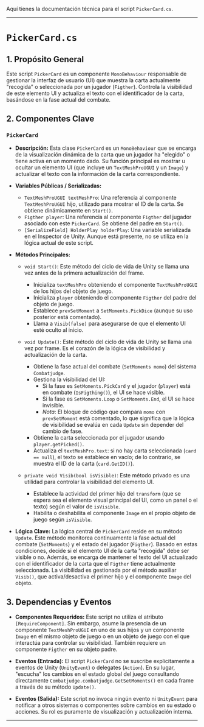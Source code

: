 Aquí tienes la documentación técnica para el script `PickerCard.cs`.

---

# `PickerCard.cs`

## 1. Propósito General
Este script `PickerCard` es un componente `MonoBehaviour` responsable de gestionar la interfaz de usuario (UI) que muestra la carta actualmente "recogida" o seleccionada por un jugador (`Figther`). Controla la visibilidad de este elemento UI y actualiza el texto con el identificador de la carta, basándose en la fase actual del combate.

## 2. Componentes Clave

### `PickerCard`
- **Descripción:** Esta clase `PickerCard` es un `MonoBehaviour` que se encarga de la visualización dinámica de la carta que un jugador ha "elegido" o tiene activa en un momento dado. Su función principal es mostrar u ocultar un elemento UI (que incluye un `TextMeshProUGUI` y un `Image`) y actualizar el texto con la información de la carta correspondiente.

- **Variables Públicas / Serializadas:**
    - `TextMeshProUGUI textMeshPro`: Una referencia al componente `TextMeshProUGUI` hijo, utilizado para mostrar el ID de la carta. Se obtiene dinámicamente en `Start()`.
    - `Figther player`: Una referencia al componente `Figther` del jugador asociado con este `PickerCard`. Se obtiene del padre en `Start()`.
    - `[SerializeField] HolderPlay holderPlay`: Una variable serializada en el Inspector de Unity. Aunque está presente, no se utiliza en la lógica actual de este script.

- **Métodos Principales:**
    - `void Start()`:
        Este método del ciclo de vida de Unity se llama una vez antes de la primera actualización del frame.
        *   Inicializa `textMeshPro` obteniendo el componente `TextMeshProUGUI` de los hijos del objeto de juego.
        *   Inicializa `player` obteniendo el componente `Figther` del padre del objeto de juego.
        *   Establece `prevSetMoment` a `SetMoments.PickDice` (aunque su uso posterior está comentado).
        *   Llama a `Visib(false)` para asegurarse de que el elemento UI esté oculto al inicio.

    - `void Update()`:
        Este método del ciclo de vida de Unity se llama una vez por frame. Es el corazón de la lógica de visibilidad y actualización de la carta.
        *   Obtiene la fase actual del combate (`SetMoments momo`) del sistema `Combatjudge`.
        *   Gestiona la visibilidad del UI:
            *   Si la fase es `SetMoments.PickCard` y el jugador (`player`) está en combate (`IsFigthing()`), el UI se hace visible.
            *   Si la fase es `SetMoments.Loop` o `SetMoments.End`, el UI se hace invisible.
            *   *Nota*: El bloque de código que compara `momo` con `prevSetMoment` está comentado, lo que significa que la lógica de visibilidad se evalúa en cada `Update` sin depender del cambio de fase.
        *   Obtiene la carta seleccionada por el jugador usando `player.getPicked()`.
        *   Actualiza el `textMeshPro.text`: si no hay carta seleccionada (`card == null`), el texto se establece en vacío; de lo contrario, se muestra el ID de la carta (`card.GetID()`).

    - `private void Visib(bool isVisible)`:
        Este método privado es una utilidad para controlar la visibilidad del elemento UI.
        *   Establece la actividad del primer hijo del `transform` (que se espera sea el elemento visual principal del UI, como un panel o el texto) según el valor de `isVisible`.
        *   Habilita o deshabilita el componente `Image` en el propio objeto de juego según `isVisible`.

- **Lógica Clave:**
La lógica central de `PickerCard` reside en su método `Update`. Este método monitorea continuamente la fase actual del combate (`SetMoments`) y el estado del jugador (`Figther`). Basado en estas condiciones, decide si el elemento UI de la carta "recogida" debe ser visible o no. Además, se encarga de mantener el texto del UI actualizado con el identificador de la carta que el `Figther` tiene actualmente seleccionada. La visibilidad es gestionada por el método auxiliar `Visib()`, que activa/desactiva el primer hijo y el componente `Image` del objeto.

## 3. Dependencias y Eventos
- **Componentes Requeridos:**
    Este script no utiliza el atributo `[RequireComponent]`. Sin embargo, asume la presencia de un componente `TextMeshProUGUI` en uno de sus hijos y un componente `Image` en el mismo objeto de juego o en un objeto de juego con el que interactúa para controlar su visibilidad. También requiere un componente `Figther` en su objeto padre.

- **Eventos (Entrada):**
    El script `PickerCard` no se suscribe explícitamente a eventos de Unity (`UnityEvent`) o delegates (`Action`). En su lugar, "escucha" los cambios en el estado global del juego consultando directamente `Combatjudge.combatjudge.GetSetMoments()` en cada frame a través de su método `Update()`.

- **Eventos (Salida):**
    Este script no invoca ningún evento ni `UnityEvent` para notificar a otros sistemas o componentes sobre cambios en su estado o acciones. Su rol es puramente de visualización y actualización interna.

---